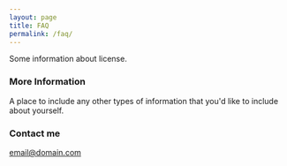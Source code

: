 ```yaml
---
layout: page
title: FAQ
permalink: /faq/
---
```


Some information about license.

### More Information

A place to include any other types of information that you'd like to include about yourself.

### Contact me

[email@domain.com](mailto:email@domain.com)